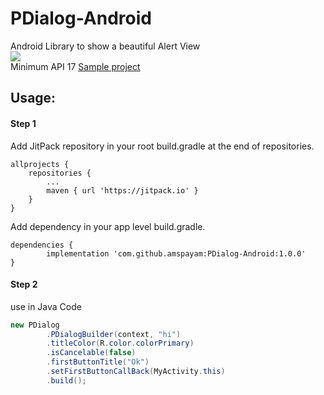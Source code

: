 # PDialog-Android
Android Library to show a beautiful Alert View
<br/>
[![](https://jitpack.io/v/amspayam/PDialog-Android.svg)](https://jitpack.io/#amspayam/PDialog-Android)
<br/>
Minimum API 17
[Sample project](https://github.com/amspayam/AlertView-Android/tree/master/app)
## Usage:
#### Step 1

Add JitPack repository in your root build.gradle at the end of repositories.

    allprojects {
        repositories {
    	    ...
    	    maven { url 'https://jitpack.io' }
        }
    }
   
Add dependency in your app level build.gradle.

    dependencies {
	        implementation 'com.github.amspayam:PDialog-Android:1.0.0'
	}
   
#### Step 2
use in Java Code
```Java
new PDialog
        .PDialogBuilder(context, "hi")
        .titleColor(R.color.colorPrimary)
        .isCancelable(false)
        .firstButtonTitle("Ok")
        .setFirstButtonCallBack(MyActivity.this)
        .build();
```
